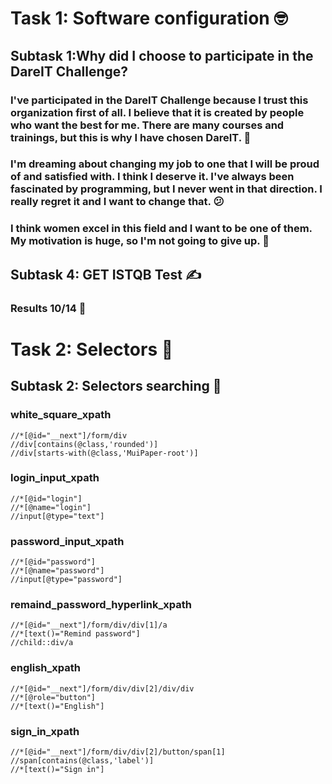 # Task 1: Software configuration :nerd_face:
## Subtask 1:Why did I choose to participate in the DareIT Challenge?
### I've participated in the DareIT Challenge because I trust this organization first of all. I believe that it is created by people who want the best for me. There are many courses and trainings, but this is why I have chosen DareIT. :heartbeat:
### I'm dreaming about changing my job to one that I will be proud of and satisfied with. I think I deserve it. I've always been fascinated by programming, but I never went in that direction. I really regret it and I want to change that. :confused:
### I think women excel in this field and I want to be one of them. My motivation is huge, so I'm not going to give up. :100:
## Subtask 4: GET ISTQB Test :writing_hand:
### Results 10/14 :muscle:

# Task 2: Selectors :cowboy_hat_face:
## Subtask 2: Selectors searching :monocle_face:
### white_square_xpath
``` xpath
//*[@id="__next"]/form/div
//div[contains(@class,'rounded')]
//div[starts-with(@class,'MuiPaper-root')]
```
### login_input_xpath
```xpath
//*[@id="login"]
//*[@name="login"]
//input[@type="text"]
```
### password_input_xpath
```xpath
//*[@id="password"]
//*[@name="password"]
//input[@type="password"]
```
### remaind_password_hyperlink_xpath
```xpath
//*[@id="__next"]/form/div/div[1]/a
//*[text()="Remind password"]
//child::div/a
```
### english_xpath
```xpath
//*[@id="__next"]/form/div/div[2]/div/div
//*[@role="button"]
//*[text()="English"]
```
### sign_in_xpath
```xpath
//*[@id="__next"]/form/div/div[2]/button/span[1]
//span[contains(@class,'label')]
//*[text()="Sign in"]
```